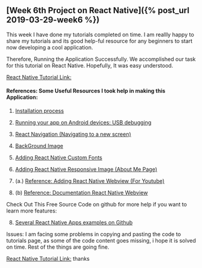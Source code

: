 ## [Week 6th Project on React Native]({% post_url 2019-03-29-week6 %})

This week I have done my tutorials completed on time. I am reallly happy to share my tutorials and its good help-ful resource for any beginners to start now developing a cool application.


Therefore, Running the Application Successfully. We accomplished our task for this tutorial on React Native.
Hopefully, It was easy understood.

[React Native Tutorial Link:](https://sagarkalyan.github.io/react-native/)


#### References: Some Useful Resources I took help in making this Application:
1. [Installation process](https://facebook.github.io/react-native/docs/getting-started)
2. [Running your app on Android devices: USB debugging](https://facebook.github.io/react-native/docs/running-on-device)
3. [React Navigation (Navigating to a new screen)](https://reactnavigation.org/docs/en/getting-started.html)
4. [BackGround Image](https://facebook.github.io/react-native/docs/imagebackground)
5. [Adding React Native Custom Fonts](https://medium.com/react-native-training/react-native-custom-fonts-ccc9aacf9e5e)
6. [Adding React Native Responsive Image (About Me Page)](https://www.npmjs.com/package/react-native-responsive-image)

7. (a.) [Reference: Adding React Native Webview (For Youtube)](https://github.com/react-native-community/react-native-webview/blob/master/docs/Getting-Started.md)

7. (b) [Reference: Documentation React Native Webview](https://facebook.github.io/react-native/docs/webview)

Check Out This Free Source Code on github for more help if you want to learn more features: 

8. [Several React Native Apps examples on Github](https://github.com/ReactNativeNews/React-Native-Apps)



Issues:
I am facing some problems in copying and pasting the code to tutorials page, as some of the code content goes missing, i hope it is solved on time. Rest of the things are going fine.



[React Native Tutorial Link:](https://sagarkalyan.github.io/react-native/)
thanks
